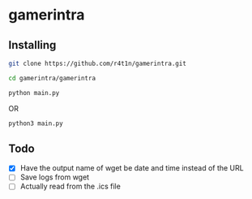 # gamerintra

## Installing

```sh
git clone https://github.com/r4t1n/gamerintra.git
```

```sh
cd gamerintra/gamerintra
```

```sh
python main.py
```

OR

```sh
python3 main.py
```

## Todo

- [X] Have the output name of wget be date and time instead of the URL
- [ ] Save logs from wget
- [ ] Actually read from the .ics file
